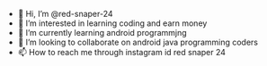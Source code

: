 - 👋 Hi, I’m @red-snaper-24
- 👀 I’m interested in learning coding and earn money
- 🌱 I’m currently learning android programmjng
- 💞️ I’m looking to collaborate on android java programming coders
- 📫 How to reach me through instagram id red snaper 24

<!---
red-snaper-24/red-snaper-24 is a ✨ special ✨ repository because its `README.md` (this file) appears on your GitHub profile.
You can click the Preview link to take a look at your changes.
--->

